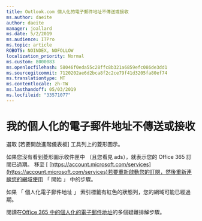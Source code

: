 ```yaml
---
title: Outlook.com 個人化的電子郵件地址不傳送或接收
ms.author: daeite
author: daeite
manager: joallard
ms.date: 5/2/2019
ms.audience: ITPro
ms.topic: article
ROBOTS: NOINDEX, NOFOLLOW
localization_priority: Normal
ms.custom: 8000083
ms.openlocfilehash: 58046f0eda55c28ffc8b321a6859efc086de3dd1
ms.sourcegitcommit: 7120202ae6d2bca8f2c2ce79f41d3205fa80ef74
ms.translationtype: MT
ms.contentlocale: zh-TW
ms.lasthandoff: 05/03/2019
ms.locfileid: "33571077"
---
```

# <a name="my-personalized-email-address-isnt-sending-or-receiving"></a>我的個人化的電子郵件地址不傳送或接收

選取 [若要開啟進階儀表板] 工具列上的菱形圖示。

如果您沒有看到菱形圖示收件匣中 （且您看見 ads），就表示您的 Office 365 訂閱已過期。 移至 [ [https://account.microsoft.com/services](https://account.microsoft.com/services)若要重新啟動您的訂閱，然後重新連線您的網域使用 「 開始 」 中的步驟。

如果 「 個人化電子郵件地址 」 索引標籤有紅色的狀態列，您的網域可能已經過期。

閱讀在[Office 365 中的個人化的電子郵件地址](https://support.office.com/article/75416a58-b225-4c02-8c07-8979403b427b)的多個疑難排解步驟。